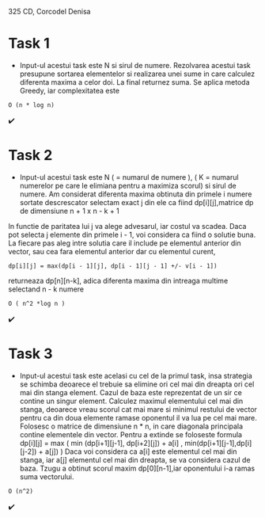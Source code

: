 325 CD, Corcodel Denisa

# Task 1 
-	Input-ul acestui task este N si sirul de numere. Rezolvarea acestui task presupune sortarea elementelor si realizarea unei sume in care calculez diferenta maxima a celor doi. La final returnez suma. Se aplica metoda Greedy, iar complexitatea este
```
O (n * log n)
```

:heavy_check_mark: 
# Task 2 
-
	Input-ul acestui task este N ( = numarul de numere ), ( K = numarul numerelor pe care le elimiana pentru a maximiza scorul) si sirul de numere. 
Am considerat diferenta maxima obtinuta din primele i numere sortate descrescator selectam exact j din ele ca fiind dp[i][j],matrice dp de dimensiune n + 1 x n - k + 1

In functie de paritatea lui j va alege advesarul, iar costul va scadea. Daca pot selecta j elemente din primele i - 1, voi considera ca fiind o solutie buna. 
La fiecare pas aleg intre solutia care il include pe elementul anterior din vector, sau cea fara elementul anterior dar cu elementul curent, 
```
dp[i][j] = max(dp[i - 1][j], dp[i - 1][j - 1] +/- v[i - 1]) 
```
returneaza dp[n][n-k], adica diferenta maxima din intreaga multime selectand n - k numere 

```O ( n^2 *log n )```

:heavy_check_mark:
# Task 3
-
	Input-ul acestui task este acelasi cu cel de la primul task, insa strategia se schimba deoarece el trebuie sa elimine ori cel mai din dreapta ori cel mai
din stanga element. 
	Cazul de baza este reprezentat de un sir ce contine un singur element.
	Calculez maximul elementului cel mai din stanga, deoarece vreau scorul cat mai mare si minimul restului de vector pentru ca din doua elemente ramase oponentul
il va lua pe cel mai mare. Folosesc o matrice de dimensiune n * n, in care diagonala principala contine elementele din vector. Pentru a extinde se foloseste formula
dp[i][j] = max ( min (dp[i+1][j-1], dp[i+2][j])  + a[i] , min(dp[i+1][j-1],dp[i][j-2]) + a[j]) )
	Daca voi considera ca a[i] este elementul cel mai din stanga, iar a[j] elementul cel mai din dreapta,  se va considera cazul de baza. Tzugu a obtinut scorul  maxim dp[0][n-1],iar oponentului i-a ramas suma vectorului. 

```
O (n^2)
```
:heavy_check_mark: 
